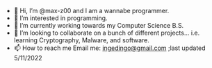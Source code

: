 - 👋 Hi, I’m @max-z00 and I am a wannabe programmer.
- 👀 I’m interested in programming. 
- 🌱 I’m currently working towards my Computer Science B.S.
- 💞️ I’m looking to collaborate on a bunch of different projects... i.e. learning Cryptography, Malware, and software.
- 📫 How to reach me Email me: ingedingo@gmail.com    ;last updated 5/11/2022

<!---
max-z00/max-z00 is a ✨ special ✨ repository because its `README.md` (this file) appears on your GitHub profile.
You can click the Preview link to take a look at your changes.
--->
